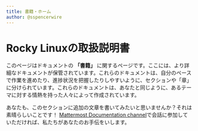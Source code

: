 ```yaml
---
title: 書籍・ホーム
author: @sspencerwire
---
```


# Rocky Linuxの取扱説明書

このページはドキュメントの **「書籍」** に関するページです。ここには、より詳細なドキュメントが保管されています。これらのドキュメントは、自分のペースで作業を進めたり、進捗状況を把握したりしやすいように、セクションや「章」に分けられています。これらのドキュメントは、あなたと同じように、あるテーマに対する情熱を持った人々によって作成されています。

あなたも、このセクションに追加の文章を書いてみたいと思いませんか？それは素晴らしいことです！
[Mattermost Documentation channel](https://chat.rockylinux.org/rocky-linux/channels/documentation)で会話に参加していただければ、私たちがあなたのお手伝をいします。
